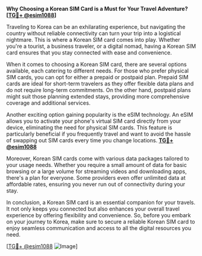 **Why Choosing a Korean SIM Card is a Must for Your Travel Adventure? [[TG💪+ @esim1088](https://t.me/s/esim1088)]**

Traveling to Korea can be an exhilarating experience, but navigating the country without reliable connectivity can turn your trip into a logistical nightmare. This is where a Korean SIM card comes into play. Whether you're a tourist, a business traveler, or a digital nomad, having a Korean SIM card ensures that you stay connected with ease and convenience.

When it comes to choosing a Korean SIM card, there are several options available, each catering to different needs. For those who prefer physical SIM cards, you can opt for either a prepaid or postpaid plan. Prepaid SIM cards are ideal for short-term travelers as they offer flexible data plans and do not require long-term commitments. On the other hand, postpaid plans might suit those planning extended stays, providing more comprehensive coverage and additional services.

Another exciting option gaining popularity is the eSIM technology. An eSIM allows you to activate your phone's virtual SIM card directly from your device, eliminating the need for physical SIM cards. This feature is particularly beneficial if you frequently travel and want to avoid the hassle of swapping out SIM cards every time you change locations. **[TG💪+ @esim1088](https://t.me/s/esim1088)**

Moreover, Korean SIM cards come with various data packages tailored to your usage needs. Whether you require a small amount of data for basic browsing or a large volume for streaming videos and downloading apps, there's a plan for everyone. Some providers even offer unlimited data at affordable rates, ensuring you never run out of connectivity during your stay.

In conclusion, a Korean SIM card is an essential companion for your travels. It not only keeps you connected but also enhances your overall travel experience by offering flexibility and convenience. So, before you embark on your journey to Korea, make sure to secure a reliable Korean SIM card to enjoy seamless communication and access to all the digital resources you need.

[[TG💪+ @esim1088](https://t.me/s/esim1088) ![Image](https://i.postimg.cc/Y0z9fWf4/image.png)]